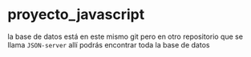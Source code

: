 # proyecto_javascript

la base de datos está en este mismo git pero en otro repositorio que se llama `JSON-server` allí podrás encontrar toda la base de datos
